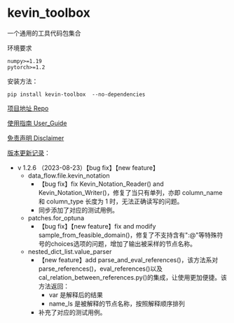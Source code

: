 # kevin_toolbox

一个通用的工具代码包集合



环境要求

```shell
numpy>=1.19
pytorch>=1.2
```

安装方法：

```shell
pip install kevin-toolbox  --no-dependencies
```



[项目地址 Repo](https://github.com/cantbeblank96/kevin_toolbox)

[使用指南 User_Guide](./notes/User_Guide.md)

[免责声明 Disclaimer](./notes/Disclaimer.md)

[版本更新记录](./notes/Release_Record.md)：

- v 1.2.6 （2023-08-23）【bug fix】【new feature】
  - data_flow.file.kevin_notation
    - 【bug fix】fix Kevin_Notation_Reader() and Kevin_Notation_Writer()，修复了当只有单列，亦即 column_name 和 column_type 长度为 1 时，无法正确读写的问题。
    - 同步添加了对应的测试用例。
  - patches.for_optuna
    - 【bug fix】【new feature】fix and modify sample_from_feasible_domain()，修复了不支持含有":@"等特殊符号的choices选项的问题，增加了输出被采样的节点名称。
  - nested_dict_list.value_parser
    - 【new feature】add parse_and_eval_references()，该方法系对 parse_references()，eval_references()以及 cal_relation_between_references.py()的集成，让使用更加便捷。该方法返回：
      - var 是解释后的结果
      - name_ls 是被解释的节点名称，按照解释顺序排列
    - 补充了对应的测试用例。
